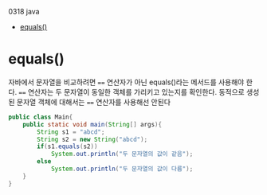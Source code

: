0318 java

- [equals()](#equals)


# equals()
 자바에서 문자열을 비교하려면 `==` 연산자가 아닌 equals()라는 메서드를 사용해야 한다.
`==` 연산자는 두 문자열이 동일한 객체를 가리키고 있는지를 확인한다.
동적으로 생성된 문자열 객체에 대해서는 `==` 연산자를 사용해선 안된다
```java
public class Main{
    public static void main(String[] args){
        String s1 = "abcd";
        String s2 = new String("abcd");
        if(s1.equals(s2))
            System.out.println("두 문자열의 값이 같음");
        else
            System.out.println("두 문자열의 값이 다름");
    }
}
```